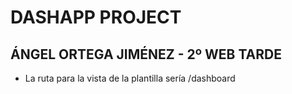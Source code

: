 # DASHAPP PROJECT
## ÁNGEL ORTEGA JIMÉNEZ - 2º WEB TARDE

- La ruta para la vista de la plantilla sería /dashboard
